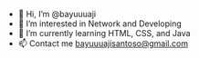 - 👋 Hi, I’m @bayuuuaji
- 👀 I’m interested in Network and Developing
- 🌱 I’m currently learning HTML, CSS, and Java
- 📫 Contact me bayuuuajisantoso@gmail.com

<!---
bayuuuaji/bayuuuaji is a ✨ special ✨ repository because its `README.md` (this file) appears on your GitHub profile.
You can click the Preview link to take a look at your changes.
--->
